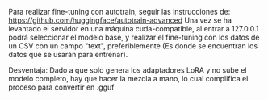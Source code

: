 Para realizar fine-tuning con autotrain, seguir las instrucciones de: https://github.com/huggingface/autotrain-advanced
Una vez se ha levantado el servidor en una máquina cuda-compatible, al entrar a 127.0.0.1 podrá seleccionar el modelo base, y realizar el fine-tuning con los datos de un CSV con un campo "text", preferiblemente (Es donde se encuentran los datos que se usarán para entrenar).

Desventaja: Dado a que solo genera los adaptadores LoRA y no sube el modelo completo, hay que hacer la mezcla a mano, lo cual complifica el proceso para convertir en .gguf